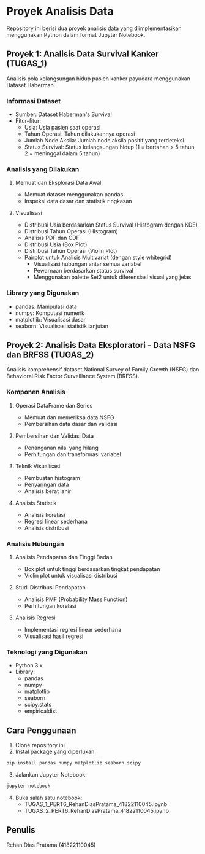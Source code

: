 # Proyek Analisis Data

Repository ini berisi dua proyek analisis data yang diimplementasikan menggunakan Python dalam format Jupyter Notebook.

## Proyek 1: Analisis Data Survival Kanker (TUGAS_1)

Analisis pola kelangsungan hidup pasien kanker payudara menggunakan Dataset Haberman.

### Informasi Dataset

-   Sumber: Dataset Haberman's Survival
-   Fitur-fitur:
    -   Usia: Usia pasien saat operasi
    -   Tahun Operasi: Tahun dilakukannya operasi
    -   Jumlah Node Aksila: Jumlah node aksila positif yang terdeteksi
    -   Status Survival: Status kelangsungan hidup (1 = bertahan > 5 tahun, 2 = meninggal dalam 5 tahun)

### Analisis yang Dilakukan

1. Memuat dan Eksplorasi Data Awal

    - Memuat dataset menggunakan pandas
    - Inspeksi data dasar dan statistik ringkasan

2. Visualisasi
    - Distribusi Usia berdasarkan Status Survival (Histogram dengan KDE)
    - Distribusi Tahun Operasi (Histogram)
    - Analisis PDF dan CDF
    - Distribusi Usia (Box Plot)
    - Distribusi Tahun Operasi (Violin Plot)
    - Pairplot untuk Analisis Multivariat (dengan style whitegrid)
        - Visualisasi hubungan antar semua variabel
        - Pewarnaan berdasarkan status survival
        - Menggunakan palette Set2 untuk diferensiasi visual yang jelas

### Library yang Digunakan

-   pandas: Manipulasi data
-   numpy: Komputasi numerik
-   matplotlib: Visualisasi dasar
-   seaborn: Visualisasi statistik lanjutan

## Proyek 2: Analisis Data Eksploratori - Data NSFG dan BRFSS (TUGAS_2)

Analisis komprehensif dataset National Survey of Family Growth (NSFG) dan Behavioral Risk Factor Surveillance System (BRFSS).

### Komponen Analisis

1. Operasi DataFrame dan Series

    - Memuat dan memeriksa data NSFG
    - Pembersihan data dasar dan validasi

2. Pembersihan dan Validasi Data

    - Penanganan nilai yang hilang
    - Perhitungan dan transformasi variabel

3. Teknik Visualisasi

    - Pembuatan histogram
    - Penyaringan data
    - Analisis berat lahir

4. Analisis Statistik
    - Analisis korelasi
    - Regresi linear sederhana
    - Analisis distribusi

### Analisis Hubungan

1. Analisis Pendapatan dan Tinggi Badan

    - Box plot untuk tinggi berdasarkan tingkat pendapatan
    - Violin plot untuk visualisasi distribusi

2. Studi Distribusi Pendapatan

    - Analisis PMF (Probability Mass Function)
    - Perhitungan korelasi

3. Analisis Regresi
    - Implementasi regresi linear sederhana
    - Visualisasi hasil regresi

### Teknologi yang Digunakan

-   Python 3.x
-   Library:
    -   pandas
    -   numpy
    -   matplotlib
    -   seaborn
    -   scipy.stats
    -   empiricaldist

## Cara Penggunaan

1. Clone repository ini
2. Instal package yang diperlukan:

```bash
pip install pandas numpy matplotlib seaborn scipy
```

3. Jalankan Jupyter Notebook:

```bash
jupyter notebook
```

4. Buka salah satu notebook:
    - TUGAS_1_PERT6_RehanDiasPratama_41822110045.ipynb
    - TUGAS_2_PERT6_RehanDiasPratama_41822110045.ipynb

## Penulis

Rehan Dias Pratama (41822110045)
